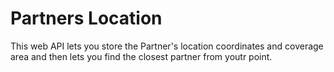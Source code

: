 # Partners Location

This web API lets you store the Partner's location coordinates and coverage area and then lets you find the closest partner from youtr point.
